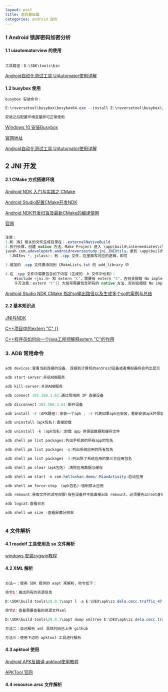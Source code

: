 ```yaml
---
layout: post
title: 逆向基础篇
categories: android 逆向
---
```


### 1 Android 锁屏密码加密分析 ###

#### 1.1 uiautomatorview 的使用 ####

```java

工具路径：D:\SDK\tools\bin

```

[Android自动化测试工具 UiAutomator使用详解](https://www.jianshu.com/p/5b84dd220a92)  


#### 1.2 busybox 使用 ####

```java
busybox 安装命令：

E:\reversetool\busybox\busybox64.exe --install E:\reversetool\busybox\install

安装之后配置环境变量即可正常使用

```

[Windows 10 安装Busybox](https://becoder.org/using-windows-10-as-linux-with-busybox-w32-and-clink/)  

[官网地址](https://frippery.org/busybox/)  

[Android自动化测试工具 UiAutomator使用详解](https://www.jianshu.com/p/5b84dd220a92)  

## 2 JNI 开发 ##

#### 2.1 CMake 方式搭建环境 ####

[Android NDK 入门与实践之 CMake](https://zhuanlan.zhihu.com/p/32750723)  

[Android Studio配置CMake开发NDK](https://www.jianshu.com/p/1e14dcc81c3c)  

[Android NDK开发扫盲及最新CMake的编译使用](https://juejin.im/post/595da4e25188250d8b65ddbf)  

[官网](https://developer.android.com/studio/projects/add-native-code?utm_source=android-studio#ndkCompile)

```java

注意：
1.和 JNI 相关的文件生成目录在：.externalNativeBuild
2.执行步骤，创建 native 方法，Make Project 进入 \app\build\intermediates\classes\debug 目录，执行命令
javah com.adeveloperh.androidreversestudy.jni.JNIUtils，拿到 \app\build\intermediates\classes\debug 目录下对应生成的 .h 文件，copy 有用的信息 JNIEXPORT void JNICALL Java_com_adeveloperh_androidreversestudy_jni_JNIUtils_sayHello
  (JNIEnv *, jclass); 到 .cpp 文件，在里面写对应的逻辑，即可

3.增加的 .cpp 文件要添加到 CMakeLists.txt 的 add_library 中

4.在 .cpp 文件中需要包含如下内容（生成的 .h 文件中也有）：
	#include <jni.h> 和 extern "C"，需要有 extern "C"，否则会报错 No implementation found for ...
	千万注意：extern "C"{} 大括号需要包含所有的 native 方法，否则会报错 No implementation found for
```

[Android Studio NDK CMake 指定so输出路径以及生成多个so的案例与总结](https://blog.csdn.net/b2259909/article/details/58591898)

#### 2.2 基本知识点 ####

[JNI与NDK](https://www.jianshu.com/p/61b1bd2fa872)

[C++项目中的extern "C" {}](https://www.cnblogs.com/skynet/archive/2010/07/10/1774964.html)

[C++程序员如何向一个java工程师解释extern "C"的作用](https://blog.csdn.net/wangshubo1989/article/details/50784124)

  

### 3. ADB 常用命令 ###

```java

adb devices:查看当前连接的设备, 连接到计算机的android设备或者模拟器将会列出显示 

adb start-server:开启ADB服务

adb kill-server:关闭ADB服务

adb connect 192.168.1.61:通过局域网 IP 连接设备

adb disconnect 192.168.1.61:断开设备

adb install -r (APK路径):安装一个apk , -r 代表如果apk已安装，重新安装apk并保留数据和缓存文件。apk路径则可以直接将apk文件拖进cmd窗口

adb uninstall（apk包名):直接卸载

adb uninstall -k (apk包名):卸载 app 但保留数据和缓存文件

adb shell pm list packages:列出手机装的所有app的包名

adb shell pm list packages -s:列出系统应用的所有包名

adb shell pm list packages -3:列出除了系统应用的第三方应用包名

adb shell pm clear（apk包名）:清除应用数据与缓存

adb shell am start -n com.helloshan.demo/.MianActivity:启动应用

adb shell am force-stop （apk包名):强制停止应用 

adb remount:获取文件的读写权限(有些设备并不能直接adb remount，必须要先以root身份进入，先执行adb root，在执行adb remount )

adb logcat:查看日志

adb shell wm size :查看屏幕分辨率



```
### 4 文件解析 ###

#### 4.1 readelf 工具使用及 so 文件解析 ####

[windows 安装cygwin教程](https://blog.csdn.net/chunleixiahe/article/details/55666792)

#### 4.2 XML 解析 ####

```java

方法一：使用 SDK 提供的 aapt 来解析，命令如下：

命令1：输出所有的资源信息

D:\SDK\build-tools\28.0.3\aapt l -a E:\DEX\apk\zz.dela.cmcc.traffic_47.apk > E:\reversetool\aapt\result.txt

命令2：查看需要查看的资源文件xml

D:\SDK\build-tools\28.0.3\aapt dump xmltree E:\DEX\apk\zz.dela.cmcc.traffic_47.apk  res/layout/activity_set_gesturelock_explain.xml> E:\reversetool\aapt\result.txt

方法二：自己解析 xml 具体代码已上传 github

方法三：使用下边的 apktool 工具进行解析
```

#### 4.3 apktool 使用 ####

[Android APK反编译 apktool使用教程](https://blog.csdn.net/ysc123shift/article/details/52985435)

[APKTool 官网](https://blog.csdn.net/chunleixiahe/article/details/55666792)

#### 4.4 resource.arsc 文件解析 ####